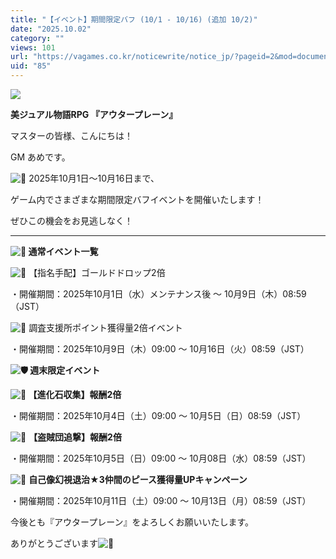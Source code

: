 ```yaml
---
title: "【イベント】期間限定バフ (10/1 - 10/16) (追加 10/2)"
date: "2025.10.02"
category: ""
views: 101
url: "https://vagames.co.kr/noticewrite/notice_jp/?pageid=2&mod=document&uid=85"
uid: "85"
---
```


![](/images/news/live/jp/85-9636f330.webp)  

**美ジュアル物語RPG 『アウタープレーン』**

マスターの皆様、こんにちは！

GM あめです。

  

![📅](/images/news/live/en/211-70cde509.svg) 2025年10月1日～10月16日まで、

ゲーム内でさまざまな期間限定バフイベントを開催いたします！

ぜひこの機会をお見逃しなく！

* * *

 **![🧭](/images/news/live/jp/194-e15b1499.svg) 通常イベント一覧**

![🔹](/images/news/live/jp/194-dabc0ada.svg) 【指名手配】ゴールドドロップ2倍

・開催期間：2025年10月1日（水）メンテナンス後 ～ 10月9日（木）08:59（JST）

  

![🔹](/images/news/live/jp/194-dabc0ada.svg) 調査支援所ポイント獲得量2倍イベント

・開催期間：2025年10月9日（木）09:00 ～ 10月16日（火）08:59（JST）

  

  

 **![🛡️](/images/news/live/jp/194-5c98bf11.svg) 週末限定イベント**

 **![🔹](/images/news/live/jp/194-dabc0ada.svg) 【進化石収集】報酬2倍**

・開催期間：2025年10月4日（土）09:00 ～ 10月5日（日）08:59（JST）

  

![🔹](/images/news/live/jp/194-dabc0ada.svg) **【盗賊団追撃】報酬2倍** 

・開催期間：2025年10月5日（日）09:00 ～ 10月08日（水）08:59（JST）

  

![🔹](/images/news/live/jp/194-dabc0ada.svg) **自己像幻視退治★3仲間のピース獲得量UPキャンペーン**

・開催期間：2025年10月11日（土）09:00 ～ 10月13日（月）08:59（JST）

今後とも『アウタープレーン』をよろしくお願いいたします。

ありがとうございます![💖](/images/news/live/en/46-47b68f24.svg)